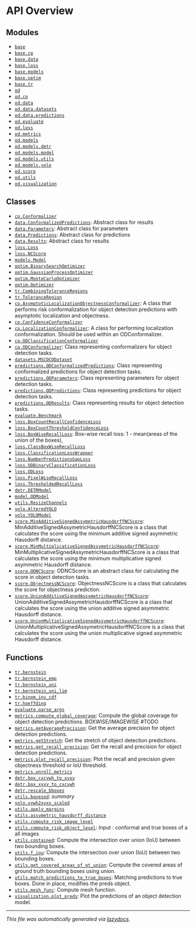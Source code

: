 <!-- markdownlint-disable -->

# API Overview

## Modules

- [`base`](./base.md#module-base)
- [`base.cp`](./base.cp.md#module-basecp)
- [`base.data`](./base.data.md#module-basedata)
- [`base.loss`](./base.loss.md#module-baseloss)
- [`base.models`](./base.models.md#module-basemodels)
- [`base.optim`](./base.optim.md#module-baseoptim)
- [`base.tr`](./base.tr.md#module-basetr)
- [`od`](./od.md#module-od)
- [`od.cp`](./od.cp.md#module-odcp)
- [`od.data`](./od.data.md#module-oddata)
- [`od.data.datasets`](./od.data.datasets.md#module-oddatadatasets)
- [`od.data.predictions`](./od.data.predictions.md#module-oddatapredictions)
- [`od.evaluate`](./od.evaluate.md#module-odevaluate)
- [`od.loss`](./od.loss.md#module-odloss)
- [`od.metrics`](./od.metrics.md#module-odmetrics)
- [`od.models`](./od.models.md#module-odmodels)
- [`od.models.detr`](./od.models.detr.md#module-odmodelsdetr)
- [`od.models.model`](./od.models.model.md#module-odmodelsmodel)
- [`od.models.utils`](./od.models.utils.md#module-odmodelsutils)
- [`od.models.yolo`](./od.models.yolo.md#module-odmodelsyolo)
- [`od.score`](./od.score.md#module-odscore)
- [`od.utils`](./od.utils.md#module-odutils)
- [`od.visualization`](./od.visualization.md#module-odvisualization)

## Classes

- [`cp.Conformalizer`](./base.cp.md#class-conformalizer)
- [`data.ConformalizedPredictions`](./base.data.md#class-conformalizedpredictions): Abstract class for results
- [`data.Parameters`](./base.data.md#class-parameters): Abstract class for parameters
- [`data.Predictions`](./base.data.md#class-predictions): Abstract class for predictions
- [`data.Results`](./base.data.md#class-results): Abstract class for results
- [`loss.Loss`](./base.loss.md#class-loss)
- [`loss.NCScore`](./base.loss.md#class-ncscore)
- [`models.Model`](./base.models.md#class-model)
- [`optim.BinarySearchOptimizer`](./base.optim.md#class-binarysearchoptimizer)
- [`optim.GaussianProcessOptimizer`](./base.optim.md#class-gaussianprocessoptimizer)
- [`optim.MonteCarloOptimizer`](./base.optim.md#class-montecarlooptimizer)
- [`optim.Optimizer`](./base.optim.md#class-optimizer)
- [`tr.CombiningToleranceRegions`](./base.tr.md#class-combiningtoleranceregions)
- [`tr.ToleranceRegion`](./base.tr.md#class-toleranceregion)
- [`cp.AsymptoticLocalizationObjectnessConformalizer`](./od.cp.md#class-asymptoticlocalizationobjectnessconformalizer): A class that performs risk conformalization for object detection predictions with asymptotic localization and objectness.
- [`cp.ConfidenceConformalizer`](./od.cp.md#class-confidenceconformalizer)
- [`cp.LocalizationConformalizer`](./od.cp.md#class-localizationconformalizer): A class for performing localization conformalization. Should be used within an ODConformalizer.
- [`cp.ODClassificationConformalizer`](./od.cp.md#class-odclassificationconformalizer)
- [`cp.ODConformalizer`](./od.cp.md#class-odconformalizer): Class representing conformalizers for object detection tasks.
- [`datasets.MSCOCODataset`](./od.data.datasets.md#class-mscocodataset)
- [`predictions.ODConformalizedPredictions`](./od.data.predictions.md#class-odconformalizedpredictions): Class representing conformalized predictions for object detection tasks.
- [`predictions.ODParameters`](./od.data.predictions.md#class-odparameters): Class representing parameters for object detection tasks.
- [`predictions.ODPredictions`](./od.data.predictions.md#class-odpredictions): Class representing predictions for object detection tasks.
- [`predictions.ODResults`](./od.data.predictions.md#class-odresults): Class representing results for object detection tasks.
- [`evaluate.Benchmark`](./od.evaluate.md#class-benchmark)
- [`loss.BoxCountRecallConfidenceLoss`](./od.loss.md#class-boxcountrecallconfidenceloss)
- [`loss.BoxCountThresholdConfidenceLoss`](./od.loss.md#class-boxcountthresholdconfidenceloss)
- [`loss.BoxWiseRecallLoss`](./od.loss.md#class-boxwiserecallloss): Box-wise recall loss: 1 - mean(areas of the union of the boxes),
- [`loss.ClassBoxWiseRecallLoss`](./od.loss.md#class-classboxwiserecallloss)
- [`loss.ClassificationLossWrapper`](./od.loss.md#class-classificationlosswrapper)
- [`loss.NumberPredictionsGapLoss`](./od.loss.md#class-numberpredictionsgaploss)
- [`loss.ODBinaryClassificationLoss`](./od.loss.md#class-odbinaryclassificationloss)
- [`loss.ODLoss`](./od.loss.md#class-odloss)
- [`loss.PixelWiseRecallLoss`](./od.loss.md#class-pixelwiserecallloss)
- [`loss.ThresholdedRecallLoss`](./od.loss.md#class-thresholdedrecallloss)
- [`detr.DETRModel`](./od.models.detr.md#class-detrmodel)
- [`model.ODModel`](./od.models.model.md#class-odmodel)
- [`utils.ResizeChannels`](./od.models.utils.md#class-resizechannels)
- [`yolo.AlteredYOLO`](./od.models.yolo.md#class-alteredyolo)
- [`yolo.YOLOModel`](./od.models.yolo.md#class-yolomodel)
- [`score.MinAdditiveSignedAssymetricHausdorffNCScore`](./od.score.md#class-minadditivesignedassymetrichausdorffncscore): MinAdditiveSignedAssymetricHausdorffNCScore is a class that calculates the score using the minimum additive signed asymmetric Hausdorff distance.
- [`score.MinMultiplicativeSignedAssymetricHausdorffNCScore`](./od.score.md#class-minmultiplicativesignedassymetrichausdorffncscore): MinMultiplicativeSignedAssymetricHausdorffNCScore is a class that calculates the score using the minimum multiplicative signed asymmetric Hausdorff distance.
- [`score.ODNCScore`](./od.score.md#class-odncscore): ODNCScore is an abstract class for calculating the score in object detection tasks.
- [`score.ObjectnessNCScore`](./od.score.md#class-objectnessncscore): ObjectnessNCScore is a class that calculates the score for objectness prediction.
- [`score.UnionAdditiveSignedAssymetricHausdorffNCScore`](./od.score.md#class-unionadditivesignedassymetrichausdorffncscore): UnionAdditiveSignedAssymetricHausdorffNCScore is a class that calculates the score using the union additive signed asymmetric Hausdorff distance.
- [`score.UnionMultiplicativeSignedAssymetricHausdorffNCScore`](./od.score.md#class-unionmultiplicativesignedassymetrichausdorffncscore): UnionMultiplicativeSignedAssymetricHausdorffNCScore is a class that calculates the score using the union multiplicative signed asymmetric Hausdorff distance.

## Functions

- [`tr.bernstein`](./base.tr.md#function-bernstein)
- [`tr.bernstein_emp`](./base.tr.md#function-bernstein_emp)
- [`tr.bernstein_uni`](./base.tr.md#function-bernstein_uni)
- [`tr.bernstein_uni_lim`](./base.tr.md#function-bernstein_uni_lim)
- [`tr.binom_inv_cdf`](./base.tr.md#function-binom_inv_cdf)
- [`tr.hoeffding`](./base.tr.md#function-hoeffding)
- [`evaluate.parse_args`](./od.evaluate.md#function-parse_args)
- [`metrics.compute_global_coverage`](./od.metrics.md#function-compute_global_coverage): Compute the global coverage for object detection predictions. BOXWISE/IMAGEWISE #TODO
- [`metrics.getAveragePrecision`](./od.metrics.md#function-getaverageprecision): Get the average precision for object detection predictions.
- [`metrics.getStretch`](./od.metrics.md#function-getstretch): Get the stretch of object detection predictions.
- [`metrics.get_recall_precision`](./od.metrics.md#function-get_recall_precision): Get the recall and precision for object detection predictions.
- [`metrics.plot_recall_precision`](./od.metrics.md#function-plot_recall_precision): Plot the recall and precision given objectness threshold or IoU threshold.
- [`metrics.unroll_metrics`](./od.metrics.md#function-unroll_metrics)
- [`detr.box_cxcywh_to_xyxy`](./od.models.detr.md#function-box_cxcywh_to_xyxy)
- [`detr.box_xyxy_to_cxcywh`](./od.models.detr.md#function-box_xyxy_to_cxcywh)
- [`detr.rescale_bboxes`](./od.models.detr.md#function-rescale_bboxes)
- [`utils.bayesod`](./od.models.utils.md#function-bayesod): _summary_
- [`yolo.xywh2xyxy_scaled`](./od.models.yolo.md#function-xywh2xyxy_scaled)
- [`utils.apply_margins`](./od.utils.md#function-apply_margins)
- [`utils.assymetric_hausdorff_distance`](./od.utils.md#function-assymetric_hausdorff_distance)
- [`utils.compute_risk_image_level`](./od.utils.md#function-compute_risk_image_level)
- [`utils.compute_risk_object_level`](./od.utils.md#function-compute_risk_object_level): Input : conformal and true boxes of a all images
- [`utils.contained`](./od.utils.md#function-contained): Compute the intersection over union (IoU) between two bounding boxes.
- [`utils.f_iou`](./od.utils.md#function-f_iou): Compute the intersection over union (IoU) between two bounding boxes.
- [`utils.get_covered_areas_of_gt_union`](./od.utils.md#function-get_covered_areas_of_gt_union): Compute the covered areas of ground truth bounding boxes using union.
- [`utils.match_predictions_to_true_boxes`](./od.utils.md#function-match_predictions_to_true_boxes): Matching predictions to true boxes. Done in place, modifies the preds object.
- [`utils.mesh_func`](./od.utils.md#function-mesh_func): Compute mesh function.
- [`visualization.plot_preds`](./od.visualization.md#function-plot_preds): Plot the predictions of an object detection model.


---

_This file was automatically generated via [lazydocs](https://github.com/ml-tooling/lazydocs)._
